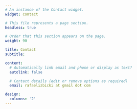 ```yaml
---
# An instance of the Contact widget.
widget: contact

# This file represents a page section.
headless: true

# Order that this section appears on the page.
weight: 90

title: Contact
subtitle:

content:
  # Automatically link email and phone or display as text?
  autolink: false

  # Contact details (edit or remove options as required)
  email: rafaelizbicki at gmail dot com

design:
  columns: '2'
---
```

